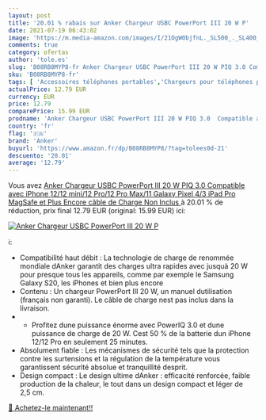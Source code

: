 ```yaml
---
layout: post
title: '20.01 % rabais sur Anker Chargeur USBC PowerPort III 20 W P'
date: 2021-07-19 06:43:02
image: 'https://m.media-amazon.com/images/I/21OgW0bjfnL._SL500_._SL400_.jpg'
comments: true
category: ofertas
author: 'tole.es'
slug: 'B08RB8MYP8-fr Anker Chargeur USBC PowerPort III 20 W PIQ 3.0 Compatible...'
sku: 'B08RB8MYP8-fr'
tags: [ 'Accessoires téléphones portables','Chargeurs pour téléphones portables','Chargeurs secteur pour téléphones portables','High-Tech','Téléphones portables et accessoires','anker', ]
actualPrice: 12.79 EUR
currency: EUR
price: 12.79
comparePrice: 15.99 EUR
prodname: 'Anker Chargeur USBC PowerPort III 20 W PIQ 3.0  Compatible avec iPhone 12/12 mini/12 Pro/12 Pro Max/11  Galaxy  Pixel 4/3  iPad Pro  MagSafe  et Plus Encore  câble de Charge Non Inclus '
country: 'fr'
flag: '🇫🇷'
brand: 'Anker'
buyurl: 'https://www.amazon.fr/dp/B08RB8MYP8/?tag=tolees0d-21'
descuento: '20.01'
average: '12.79'
---
```


Vous avez [Anker Chargeur USBC PowerPort III 20 W PIQ 3.0  Compatible avec iPhone 12/12 mini/12 Pro/12 Pro Max/11  Galaxy  Pixel 4/3  iPad Pro  MagSafe  et Plus Encore  câble de Charge Non Inclus ](https://www.amazon.fr/dp/B08RB8MYP8/?tag=tolees0d-21)  à  20.01 % de réduction, prix final  12.79 EUR (original: 15.99 EUR) ici:

[![Anker Chargeur USBC PowerPort III 20 W P](https://m.media-amazon.com/images/I/21OgW0bjfnL._SL500_._SL400_.jpg)](https://www.amazon.fr/dp/B08RB8MYP8/?tag=tolees0d-21)

ℹ️:

- Compatibilité haut débit : La technologie de charge de renommée mondiale dAnker garantit des charges ultra rapides avec jusquà 20 W pour presque tous les appareils, comme par exemple le Samsung Galaxy S20, les iPhones et bien plus encore
- Contenu : Un chargeur PowerPort III 20 W, un manuel dutilisation (français non garanti). Le câble de charge nest pas inclus dans la livraison.
- - Profitez dune puissance énorme avec PowerIQ 3.0 et dune puissance de charge de 20 W. Cest 50 % de la batterie dun iPhone 12/12 Pro en seulement 25 minutes.
- Absolument fiable : Les mécanismes de sécurité tels que la protection contre les surtensions et la régulation de la température vous garantissent sécurité absolue et tranquillité desprit.
- Design compact : Le design ultime dAnker : efficacité renforcée, faible production de la chaleur, le tout dans un design compact et léger de 2,5 cm.

[🛒 Achetez-le maintenant!!](https://www.amazon.fr/dp/B08RB8MYP8/?tag=tolees0d-21)
